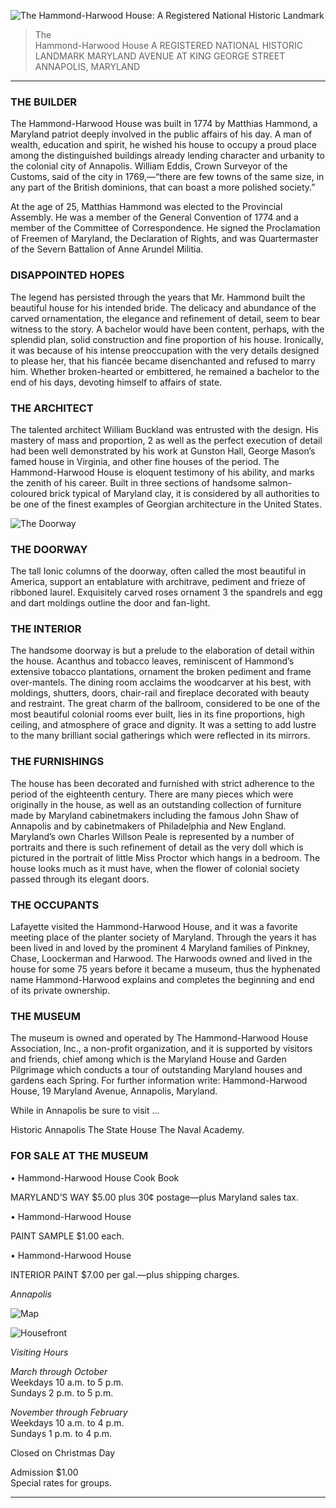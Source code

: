 
![The Hammond-Harwood House: A Registered National Historic Landmark](images/cover.jpg)

> The  
> Hammond-Harwood 
> House
> A REGISTERED NATIONAL HISTORIC LANDMARK
> MARYLAND AVENUE AT KING GEORGE STREET  
> ANNAPOLIS, MARYLAND

---

### THE BUILDER

The Hammond-Harwood House was built in 1774 by Matthias Hammond, a Maryland patriot deeply involved in the public affairs of his day. A man of wealth, education and spirit, he wished his house to occupy a proud place among the distinguished buildings already lending character and urbanity to the colonial city of Annapolis. William Eddis, Crown Surveyor of the Customs, said of the city in 1769,—“there are few towns of the same size, in any part of the British dominions, that can boast a more polished society.”

At the age of 25, Matthias Hammond was elected to the Provincial Assembly. He was a member of the General Convention of 1774 and a member of the Committee of Correspondence. He signed the Proclamation of Freemen of Maryland, the Declaration of Rights, and was Quartermaster of the Severn Battalion of Anne Arundel Militia.

### DISAPPOINTED HOPES

The legend has persisted through the years that Mr. Hammond built the beautiful house for his intended bride. The delicacy and abundance of the carved ornamentation, the elegance and refinement of detail, seem to bear witness to the story. A bachelor would have been content, perhaps, with the splendid plan, solid construction and fine proportion of his house. Ironically, it was because of his intense preoccupation with the very details designed to please her, that his fiancée became disenchanted and refused to marry him. Whether broken-hearted or embittered, he remained a bachelor to the end of his days, devoting himself to affairs of state.

### THE ARCHITECT

The talented architect William Buckland was entrusted with the design. His mastery of mass and proportion, 2 as well as the perfect execution of detail had been well demonstrated by his work at Gunston Hall, George Mason’s famed house in Virginia, and other fine houses of the period. The Hammond-Harwood House is eloquent testimony of his ability, and marks the zenith of his career. Built in three sections of handsome salmon-coloured brick typical of Maryland clay, it is considered by all authorities to be one of the finest examples of Georgian architecture in the United States.

![The Doorway](images/p1.jpg)

### THE DOORWAY

The tall Ionic columns of the doorway, often called the most beautiful in America, support an entablature with architrave, pediment and frieze of ribboned laurel. Exquisitely carved roses ornament 3 the spandrels and egg and dart moldings outline the door and fan-light.

### THE INTERIOR

The handsome doorway is but a prelude to the elaboration of detail within the house. Acanthus and tobacco leaves, reminiscent of Hammond’s extensive tobacco plantations, ornament the broken pediment and frame over-mantels. The dining room acclaims the woodcarver at his best, with moldings, shutters, doors, chair-rail and fireplace decorated with beauty and restraint. The great charm of the ballroom, considered to be one of the most beautiful colonial rooms ever built, lies in its fine proportions, high ceiling, and atmosphere of grace and dignity. It was a setting to add lustre to the many brilliant social gatherings which were reflected in its mirrors.

### THE FURNISHINGS

The house has been decorated and furnished with strict adherence to the period of the eighteenth century. There are many pieces which were originally in the house, as well as an outstanding collection of furniture made by Maryland cabinetmakers including the famous John Shaw of Annapolis and by cabinetmakers of Philadelphia and New England. Maryland’s own Charles Willson Peale is represented by a number of portraits and there is such refinement of detail as the very doll which is pictured in the portrait of little Miss Proctor which hangs in a bedroom. The house looks much as it must have, when the flower of colonial society passed through its elegant doors.

### THE OCCUPANTS

Lafayette visited the Hammond-Harwood House, and it was a favorite meeting place of the planter society of Maryland. Through the years it has been lived in and loved by the prominent 4 Maryland families of Pinkney, Chase, Loockerman and Harwood. The Harwoods owned and lived in the house for some 75 years before it became a museum, thus the hyphenated name Hammond-Harwood explains and completes the beginning and end of its private ownership.

### THE MUSEUM

The museum is owned and operated by The Hammond-Harwood House Association, Inc., a non-profit organization, and it is supported by visitors and friends, chief among which is the Maryland House and Garden Pilgrimage which conducts a tour of outstanding Maryland houses and gardens each Spring. For further information write: Hammond-Harwood House, 19 Maryland Avenue, Annapolis, Maryland.

While in Annapolis be sure to visit ...

Historic Annapolis
The State House
The Naval Academy.

### FOR SALE AT THE MUSEUM

• Hammond-Harwood House Cook Book

MARYLAND’S WAY $5.00 plus 30¢ postage—plus Maryland sales tax.

• Hammond-Harwood House

PAINT SAMPLE $1.00 each.

• Hammond-Harwood House

INTERIOR PAINT $7.00 per gal.—plus shipping charges.

_Annapolis_

![Map](images/p2.jpg)

![Housefront](images/p5.jpg)

_Visiting Hours_

_March through October_  
Weekdays 10 a.m. to 5 p.m.  
Sundays 2 p.m. to 5 p.m.

_November through February_  
Weekdays 10 a.m. to 4 p.m.  
Sundays 1 p.m. to 4 p.m.

Closed on Christmas Day

Admission $1.00  
Special rates for groups.

---
